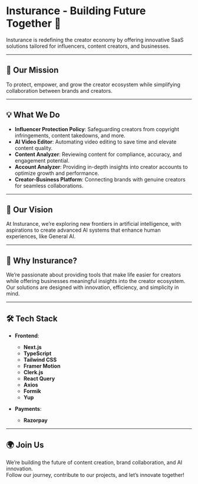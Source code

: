# Insturance - Building Future Together 🚀  

Insturance is redefining the creator economy by offering innovative SaaS solutions tailored for influencers, content creators, and businesses.  

---

## 🌟 Our Mission  
To protect, empower, and grow the creator ecosystem while simplifying collaboration between brands and creators.  

---

## 💡 What We Do  
- **Influencer Protection Policy**: Safeguarding creators from copyright infringements, content takedowns, and more.  
- **AI Video Editor**: Automating video editing to save time and elevate content quality.  
- **Content Analyzer**: Reviewing content for compliance, accuracy, and engagement potential.  
- **Account Analyzer**: Providing in-depth insights into creator accounts to optimize growth and performance.  
- **Creator-Business Platform**: Connecting brands with genuine creators for seamless collaborations.  

---

## 🌌 Our Vision  
At Insturance, we’re exploring new frontiers in artificial intelligence, with aspirations to create advanced AI systems that enhance human experiences, like General AI.  

---

## 🎯 Why Insturance?  
We’re passionate about providing tools that make life easier for creators while offering businesses meaningful insights into the creator ecosystem. Our solutions are designed with innovation, efficiency, and simplicity in mind.  

---

## 🛠️ Tech Stack  
- **Frontend**:  
  - **Next.js**  
  - **TypeScript**  
  - **Tailwind CSS**  
  - **Framer Motion**  
  - **Clerk.js**  
  - **React Query**  
  - **Axios**  
  - **Formik**  
  - **Yup**  

- **Payments**:  
  - **Razorpay**  

---

## 🌍 Join Us  
We’re building the future of content creation, brand collaboration, and AI innovation.  
Follow our journey, contribute to our projects, and let’s innovate together!  
